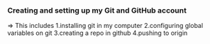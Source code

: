 ### Creating and setting up my Git and GitHub account
=> This includes
1.installing git in my computer
2.configuring global variables on git
3.creating a repo in github
4.pushing to origin
